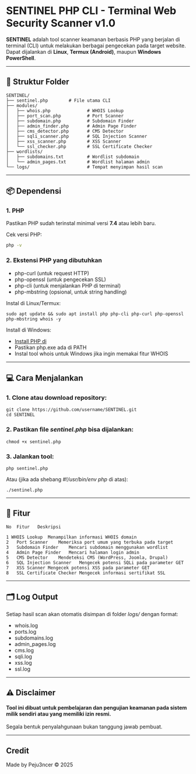# SENTINEL PHP CLI - Terminal Web Security Scanner v1.0

**SENTINEL** adalah tool scanner keamanan berbasis PHP yang berjalan di terminal (CLI) untuk melakukan berbagai pengecekan pada target website.  
Dapat dijalankan di **Linux**, **Termux (Android)**, maupun **Windows PowerShell**.

---

## 📂 Struktur Folder
```
SENTINEL/
├── sentinel.php        # File utama CLI
├── modules/
│   ├── whois.php              # WHOIS Lookup
│   ├── port_scan.php          # Port Scanner
│   ├── subdomain.php          # Subdomain Finder
│   ├── admin_finder.php       # Admin Page Finder
│   ├── cms_detector.php       # CMS Detector
│   ├── sqli_scanner.php       # SQL Injection Scanner
│   ├── xss_scanner.php        # XSS Scanner
│   └── ssl_checker.php        # SSL Certificate Checker
├── wordlists/
│   ├── subdomains.txt         # Wordlist subdomain
│   └── admin_pages.txt        # Wordlist halaman admin
└── logs/                      # Tempat menyimpan hasil scan
```

---

## 📦 Dependensi

### 1. PHP
Pastikan PHP sudah terinstal minimal versi **7.4** atau lebih baru.

Cek versi PHP:
```bash
php -v
```
### 2. Ekstensi PHP yang dibutuhkan
- php-curl (untuk request HTTP)
- php-openssl (untuk pengecekan SSL)
- php-cli (untuk menjalankan PHP di terminal)
- php-mbstring (opsional, untuk string handling)

Instal di Linux/Termux:
```
sudo apt update && sudo apt install php php-cli php-curl php-openssl php-mbstring whois -y
```
Install di Windows:
- [Install PHP di](https://www.php.net/downloads)
- Pastikan php.exe ada di PATH
- Instal tool whois untuk Windows jika ingin memakai fitur WHOIS

---

## 💻 Cara Menjalankan

### 1. Clone atau download repository:
```
git clone https://github.com/username/SENTINEL.git
cd SENTINEL
```
### 2. Pastikan file *sentinel.php* bisa dijalankan:
```
chmod +x sentinel.php
```
### 3. Jalankan tool:
```
php sentinel.php
```
Atau (jika ada shebang *#!/usr/bin/env php* di atas):
```
./sentinel.php
```

---

## 📌 Fitur
```
No	Fitur	Deskripsi

1 WHOIS Lookup	Menampilkan informasi WHOIS domain
2	Port Scanner	Memeriksa port umum yang terbuka pada target
3	Subdomain Finder	Mencari subdomain menggunakan wordlist
4	Admin Page Finder	Mencari halaman login admin
5	CMS Detector	Mendeteksi CMS (WordPress, Joomla, Drupal)
6	SQL Injection Scanner	Mengecek potensi SQLi pada parameter GET
7	XSS Scanner	Mengecek potensi XSS pada parameter GET
8	SSL Certificate Checker	Mengecek informasi sertifikat SSL
```

---

## 🗂 Log Output

Setiap hasil scan akan otomatis disimpan di folder *logs/* dengan format:
- whois.log
- ports.log
- subdomains.log
- admin_pages.log
- cms.log
- sqli.log
- xss.log
- ssl.log

---

## ⚠️ Disclaimer

#### Tool ini dibuat untuk pembelajaran dan pengujian keamanan pada sistem milik sendiri atau yang memiliki izin resmi.
Segala bentuk penyalahgunaan bukan tanggung jawab pembuat.

---

## Credit

Made by Peju3ncer © 2025
